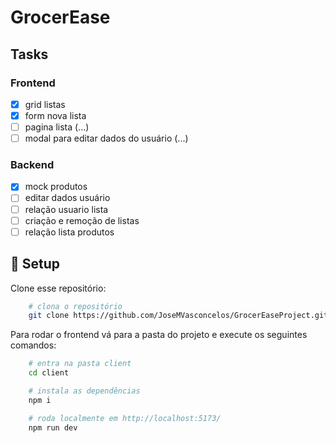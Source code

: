 # GrocerEase

## Tasks

### Frontend

- [x] grid listas
- [x] form nova lista
- [ ] pagina lista (...)
- [ ] modal para editar dados do usuário (...)

### Backend

- [x] mock produtos
- [ ] editar dados usuário
- [ ] relação usuario lista
- [ ] criação e remoção de listas
- [ ] relação lista produtos

## 🚀 Setup

Clone esse repositório:

```bash
    # clona o repositório
    git clone https://github.com/JoseMVasconcelos/GrocerEaseProject.git
```

Para rodar o frontend vá para a pasta do projeto e execute os seguintes comandos:

```bash
    # entra na pasta client
    cd client

    # instala as dependências
    npm i

    # roda localmente em http://localhost:5173/
    npm run dev
```

